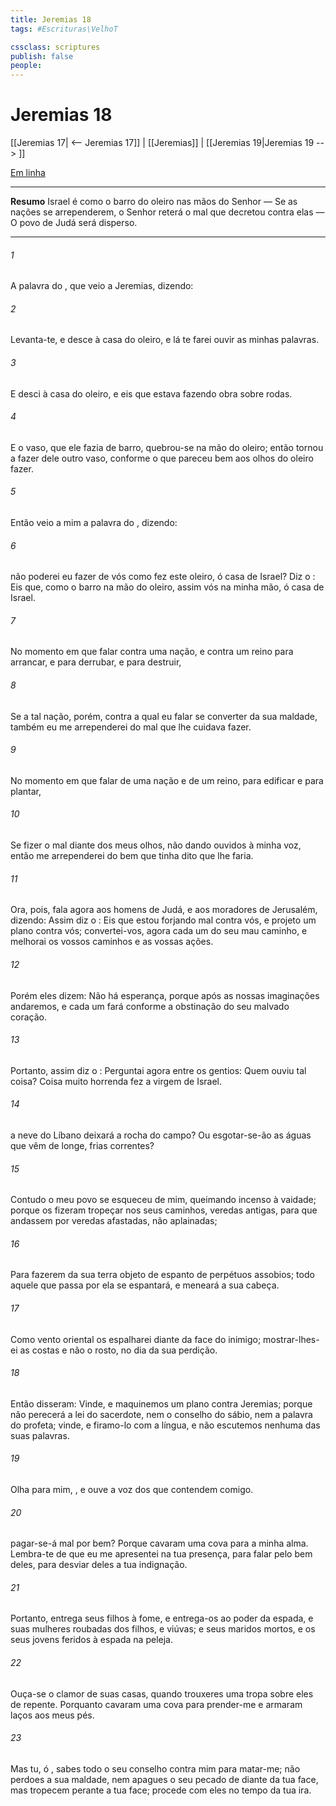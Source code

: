 ```yaml
---
title: Jeremias 18
tags: #Escrituras\VelhoT

cssclass: scriptures
publish: false
people:
---
```


# Jeremias 18
[[Jeremias 17| <-- Jeremias 17]] | [[Jeremias]] | [[Jeremias 19|Jeremias 19 --> ]]

[Em linha](https://churchofjesuschrist.org/study/scriptures/ot/jer/18?lang=por)

---
__Resumo__
Israel é como o barro do oleiro nas mãos do Senhor — Se as nações se arrependerem, o Senhor reterá o mal que decretou contra elas — O povo de Judá será disperso.

---
###### 1 
A palavra do , que veio a Jeremias, dizendo:

###### 2 
Levanta-te, e desce à casa do oleiro, e lá te farei ouvir as minhas palavras.

###### 3 
E desci à casa do oleiro, e eis que estava fazendo  obra sobre  rodas.

###### 4 
E o vaso, que ele fazia de barro, quebrou-se na mão do oleiro; então tornou a fazer dele outro vaso, conforme o que pareceu bem aos olhos do oleiro fazer.

###### 5 
Então veio a mim a palavra do , dizendo:

###### 6 
 não poderei eu fazer de vós como fez este oleiro, ó casa de Israel? Diz o : Eis que, como o barro na mão do oleiro, assim  vós na minha mão, ó casa de Israel.

###### 7 
No momento em que falar contra uma nação, e contra um reino para arrancar, e para derrubar, e para destruir,

###### 8 
Se a tal nação, porém, contra a qual eu falar se converter da sua maldade, também eu me arrependerei do mal que lhe cuidava fazer.

###### 9 
No momento em que falar de uma nação e de um reino, para edificar e para plantar,

###### 10 
Se fizer o mal diante dos meus olhos, não dando ouvidos à minha voz, então me arrependerei do bem que tinha dito que lhe faria.

###### 11 
Ora, pois, fala agora aos homens de Judá, e aos moradores de Jerusalém, dizendo: Assim diz o : Eis que estou forjando mal contra vós, e projeto um plano contra vós; convertei-vos,  agora cada um do seu mau caminho, e melhorai os vossos caminhos e as vossas ações.

###### 12 
Porém eles dizem: Não há esperança, porque após as nossas imaginações andaremos, e cada um fará conforme a obstinação do seu malvado coração.

###### 13 
Portanto, assim diz o : Perguntai agora entre os gentios: Quem ouviu tal coisa? Coisa muito horrenda fez a virgem de Israel.

###### 14 
 a neve do Líbano deixará a rocha do campo? Ou esgotar-se-ão as águas que vêm de longe, frias  correntes?

###### 15 
Contudo o meu povo se esqueceu de mim, queimando incenso à vaidade; porque os fizeram tropeçar nos seus caminhos,  veredas antigas, para que andassem por veredas afastadas, não aplainadas;

###### 16 
Para fazerem da sua terra objeto de espanto  de perpétuos assobios; todo aquele que passa por ela se espantará, e meneará a sua cabeça.

###### 17 
Como  vento oriental os espalharei diante da face do inimigo; mostrar-lhes-ei as costas e não o rosto, no dia da sua perdição.

###### 18 
Então disseram: Vinde, e maquinemos um plano contra Jeremias; porque não perecerá a lei do sacerdote, nem o conselho do sábio, nem a palavra do profeta; vinde, e firamo-lo com a língua, e não escutemos nenhuma das suas palavras.

###### 19 
Olha para mim, , e ouve a voz dos que contendem comigo.

###### 20 
 pagar-se-á mal por bem? Porque cavaram uma cova para a minha alma. Lembra-te de que eu me apresentei na tua presença, para falar pelo bem deles, para desviar deles a tua indignação.

###### 21 
Portanto, entrega seus filhos à fome, e entrega-os ao poder da espada, e  suas mulheres roubadas dos filhos, e  viúvas; e seus maridos  mortos, e os seus jovens  feridos à espada na peleja.

###### 22 
Ouça-se o clamor de suas casas, quando trouxeres uma tropa sobre eles de repente. Porquanto cavaram uma cova para prender-me e armaram laços aos meus pés.

###### 23 
Mas tu, ó , sabes todo o seu conselho contra mim para matar-me; não perdoes a sua maldade, nem apagues o seu pecado de diante da tua face, mas tropecem perante a tua face;  procede com eles no tempo da tua ira.

